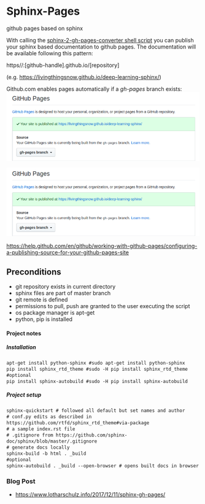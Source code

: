 # Sphinx-Pages
github pages based on sphinx

With calling the [sphinx-2-gh-pages-converter shell script](sphinx-2-gh-pages-converter.sh)
you can publish your sphinx based documentation to github pages.
The documentation will be available following this pattern:

https//:[github-handle].github.io/[repository]

(e.g. https://livingthingsnow.github.io/deep-learning-sphinx/)

Github.com enables pages automatically if a _gh-pages_ branch exists:
<kbd>![gh-pages recognition](/pages-created-from-gh-pages-branch.png)</kbd>

<kbd>![gh-pages recognition](/pages-created-from-gh-pages-branch.png)</kbd>

https://help.github.com/en/github/working-with-github-pages/configuring-a-publishing-source-for-your-github-pages-site

## Preconditions

- git repository exists in current directory
- sphinx files are part of master branch
- git remote is defined
- permissions to pull, push are granted to the user executing the script
- os package manager is apt-get
- python, pip is installed

#### Project notes

##### Installation

```
apt-get install python-sphinx #sudo apt-get install python-sphinx
pip install sphinx_rtd_theme #sudo -H pip install sphinx_rtd_theme
#optional
pip install sphinx-autobuild #sudo -H pip install sphinx-autobuild
```

##### Project setup

```
sphinx-quickstart # followed all default but set names and author
# conf.py edits as described in https://github.com/rtfd/sphinx_rtd_theme#via-package
# a sample index.rst file
# .gitignore from https://github.com/sphinx-doc/sphinx/blob/master/.gitignore
# generate docs locally
sphinx-build -b html . _build
#optional
sphinx-autobuild . _build --open-browser # opens built docs in browser
```

### Blog Post
- https://www.lotharschulz.info/2017/12/11/sphinx-gh-pages/
